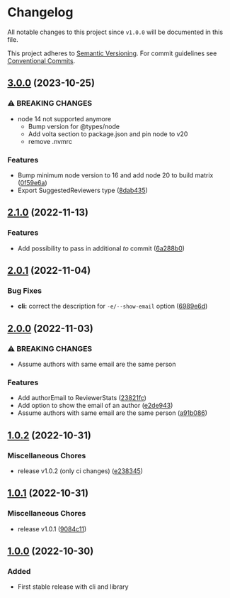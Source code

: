 # Changelog

All notable changes to this project since `v1.0.0` will be documented in this
file.

This project adheres to [Semantic
Versioning](https://semver.org/spec/v2.0.0.html). For commit guidelines see
[Conventional Commits](https://www.conventionalcommits.org/en/v1.0.0/).

## [3.0.0](https://github.com/ccntrq/git-suggest-reviewer/compare/v2.1.0...v3.0.0) (2023-10-25)


### ⚠ BREAKING CHANGES

* node 14 not supported anymore
    - Bump version for @types/node
    - Add volta section to package.json and pin node to v20
    - remove .nvmrc

### Features

* Bump minimum node version to 16 and add node 20 to build matrix ([0f59e6a](https://github.com/ccntrq/git-suggest-reviewer/commit/0f59e6af2e6712701f5a454901a3e10d82ed5f12))
* Export SuggestedReviewers type ([8dab435](https://github.com/ccntrq/git-suggest-reviewer/commit/8dab435748935487a276b3d8613fe955cd8fac21))

## [2.1.0](https://github.com/ccntrq/git-suggest-reviewer/compare/v2.0.1...v2.1.0) (2022-11-13)


### Features

* Add possibility to pass in additional _to_ commit ([6a288b0](https://github.com/ccntrq/git-suggest-reviewer/commit/6a288b0d9f69ca461122d56b923d07c73275e0c5))

## [2.0.1](https://github.com/ccntrq/git-suggest-reviewer/compare/v2.0.0...v2.0.1) (2022-11-04)


### Bug Fixes

* **cli:** correct the description for `-e/--show-email` option ([6989e6d](https://github.com/ccntrq/git-suggest-reviewer/commit/6989e6df2decce5d230a56b3a1b1257b44552bff))

## [2.0.0](https://github.com/ccntrq/git-suggest-reviewer/compare/v1.0.2...v2.0.0) (2022-11-03)


### ⚠ BREAKING CHANGES

* Assume authors with same email are the same person

### Features

* Add authorEmail to ReviewerStats ([23821fc](https://github.com/ccntrq/git-suggest-reviewer/commit/23821fcfe6c49cec4a35487da49ef2c2f62a905a))
* Add option to show the email of an author ([e2de943](https://github.com/ccntrq/git-suggest-reviewer/commit/e2de943c7a5c8770d22d981319446ffbacde1fa5))
* Assume authors with same email are the same person ([a91b086](https://github.com/ccntrq/git-suggest-reviewer/commit/a91b086487a8b0447f8d7a2422e39793a1bfb9c3))

## [1.0.2](https://github.com/ccntrq/git-suggest-reviewer/compare/v1.0.1...v1.0.2) (2022-10-31)


### Miscellaneous Chores

* release v1.0.2 (only ci changes) ([e238345](https://github.com/ccntrq/git-suggest-reviewer/commit/e23834580b47a010428831e95b1b5cad908e36b8))

## [1.0.1](https://github.com/ccntrq/git-suggest-reviewer/compare/v1.0.0...v1.0.1) (2022-10-31)


### Miscellaneous Chores

* release v1.0.1 ([9084c11](https://github.com/ccntrq/git-suggest-reviewer/commit/9084c1105bfdb26c77c8f52fb0f16f85287343d3))

## [1.0.0](https://github.com/ccntrq/git-suggest-reviewer/compare/v1.0.0...c0e2210667d588d10804905db51752ee12d149a4) (2022-10-30)

### Added 

- First stable release with cli and library
